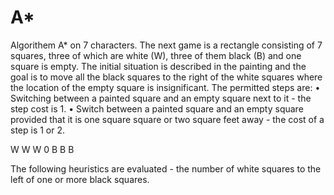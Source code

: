 # A*
Algorithem A* on 7 characters.
The next game is a rectangle consisting of 7 squares, three of which are white (W), three of them black (B) and one square is empty. The initial situation is described in the painting and the goal is to move all the black squares to the right of the white squares where the location of the empty square is insignificant.
The permitted steps are:
• Switching between a painted square and an empty square next to it - the step cost is 1.
• Switch between a painted square and an empty square provided that it is one square square or two square feet away - the cost of a step is 1 or 2.


W W W 0 B B B


The following heuristics are evaluated - the number of white squares to the left of one or more black squares.
